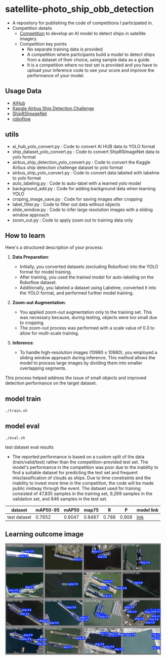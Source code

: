 # satellite-photo_ship_obb_detection
- A repository for publishing the code of competitions I participated in.
- Competition details
  - [Competition](https://aifactory.space/task/4232/overview#-%EB%AC%B8%EC%A0%9C-%EA%B0%9C%EC%9A%94-%EC%98%88%EC%8B%9C) to develop an AI model to detect ships in satellite imagery.
  - Competition key points
    -  No separate training data is provided
    -  A competition where participants build a model to detect ships from a dataset of their choice, using sample data as a guide. 
    -  It is a competition where no test set is provided and you have to upload your inference code to see your score and improve the performance of your model.

## Usage Data
- [AIHub](https://www.aihub.or.kr/aihubdata/data/view.do?currMenu=&topMenu=&aihubDataSe=data&dataSetSn=73)
- [Kaggle Airbus Ship Detection Challenge](https://www.kaggle.com/competitions/airbus-ship-detection)
- [ShipRSImageNet](https://github.com/zzndream/ShipRSImageNet)
- [roboflow](https://universe.roboflow.com/marta-capito/airbus-ship-detection-5kzoi)
  
## utils
- ai_hub_yolo_convert.py : Code to convert AI HUB data to YOLO format
- ship_dataset_yolo_convert.py : Code to convert ShipRSImageNet data to yolo format
- airbus_ship_detection_yolo_convert.py : Code to convert the Kaggle Airbus ship detection challenge dataset to yolo format
- airbus_ship_yolo_convert.py : Code to convert data labeled with labelme to yolo format
- auto_labeling.py : Code to auto-label with a learned yolo model
- background_add.py : Code for adding background data when learning YOLO
- croping_image_save.py : Code for saving images after cropping
- label_filter.py : Code to filter out data without objects
- slide_window.py : Code to infer large resolution images with a sliding window approach
- zoom_out.py : Code to apply zoom out to training data only

## How to learn

Here's a structured description of your process:

1. **Data Preparation**:
   - Initially, you converted datasets (excluding Roboflow) into the YOLO format for model training.
   - After training, you used the trained model for auto-labeling on the Roboflow dataset.
   - Additionally, you labeled a dataset using Labelme, converted it into the YOLO format, and performed further model training.

2. **Zoom-out Augmentation**:
   - You applied zoom-out augmentation only to the training set. This was necessary because, during testing, objects were too small due to cropping. 
   - The zoom-out process was performed with a scale value of 0.3 to allow for multi-scale training.

3. **Inference**:
   - To handle high-resolution images (10980 x 10980), you employed a sliding window approach during inference. This method allows the model to process large images by dividing them into smaller overlapping segments.

This process helped address the issue of small objects and improved detection performance on the target dataset.

## model train
```
./train.sh
```

## model eval
```
./eval.sh
```
test dataset eval results
- The reported performance is based on a custom split of the data (train/valid/test) rather than the competition-provided test set. The model's performance in the competition was poor due to the inability to find a suitable dataset for predicting the test set and frequent misclassification of clouds as ships. Due to time constraints and the inability to invest more time in the competition, the code will be made public midway through the event. The dataset used for training consisted of 47,835 samples in the training set, 9,269 samples in the validation set, and 846 samples in the test set.

| dataset | mAP50-95 | mAP50 | map75 | R | P | model link |
| --- | --- | --- | --- | --- | --- | --- |
| test dataset | 0.7652 | 0.9047 | 0.8487 | 0.788 | 0.909 | [link](https://drive.google.com/file/d/1BcggyQ6ZkQ7FfZNJDb29_VibWQIqQTBg/view?usp=sharing) |

## Learning outcome image
![image1](./results/val_batch0_pred.jpg)
